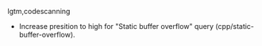 lgtm,codescanning
* Increase presition to high for "Static buffer overflow" query
  (cpp/static-buffer-overflow).
